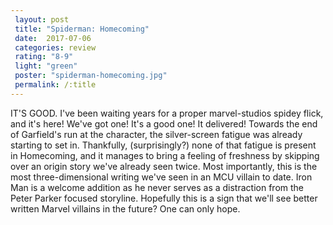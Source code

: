 ```yaml
---
 layout: post
 title: "Spiderman: Homecoming"
 date:  2017-07-06
 categories: review 
 rating: "8-9"
 light: "green"
 poster: "spiderman-homecoming.jpg"
 permalink: /:title
---
```


IT'S GOOD. I've been waiting years for a proper marvel-studios spidey flick, and it's here! We've got one! It's a good one! It delivered! Towards the end of Garfield's run at the character, the silver-screen fatigue was already starting to set in. Thankfully, (surprisingly?) none of that fatigue is present in Homecoming, and it manages to bring a feeling of freshness by skipping over an origin story we've already seen twice. Most importantly, this is the most three-dimensional writing we've seen in an MCU villain to date. Iron Man is a welcome addition as he never serves as a distraction from the Peter Parker focused storyline. Hopefully this is a sign that we'll see better written Marvel villains in the future? One can only hope.